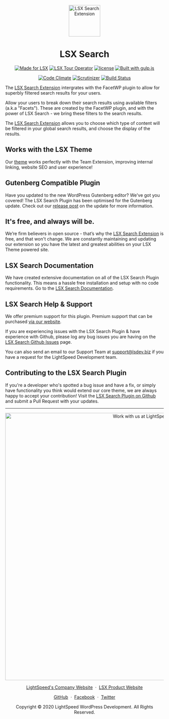 <p align="center"><a target="_blank" href="https://www.lsdev.biz/lsx/extensions/search/"><img width="100px;" src="https://www.lsdev.biz/lsx/wp-content/uploads/2020/08/Search-3.svg" alt="LSX Search Extension"></a>
</p>
<h1 align="center">LSX Search</h1>

<p align="center">
  <a href="https://lsx.lsdev.biz/"><img src="https://lsx.lsdev.biz/wp-content/uploads/2019/06/Designed-for-LSX-Theme-blue.png" alt="Made for LSX"></a>
	<a href="https://lsdev.biz/lsx/extensions/tour-operator/"><img src="https://www.lsdev.biz/lsx/wp-content/uploads/2019/06/Designed-for-Tour-Operator-plugin-1098ad.png" alt="LSX Tour Operator"></a>
  <a href="https://www.gnu.org/licenses/gpl-3.0.en.html"><img src="https://poser.pugx.org/woocommerce/woocommerce/license" alt="license"></a>
  <a href="http://gulpjs.com/"><img src="https://img.shields.io/badge/built%20with-gulp.js-green.svg" alt="Built with gulp.js"></a> 
</p>
<p align="center">
    <a href="https://codeclimate.com/github/lightspeeddevelopment/lsx-customizer/"><img src="https://codeclimate.com/github/lightspeeddevelopment/lsx-customizer/badges/gpa.svg" alt="Code Climate"></a>
    <a href="https://scrutinizer-ci.com/g/lightspeeddevelopment/lsx-customizer/?branch=master"><img src="https://scrutinizer-ci.com/g/lightspeeddevelopment/lsx-customizer/badges/quality-score.png?b=master" alt="Scrutinizer"></a>
    <a href="https://travis-ci.org/lightspeeddevelopment/lsx-customizer/"><img src="https://travis-ci.org/lightspeeddevelopment/lsx-customizer.svg?branch=master" alt="Build Status"></a>
</p>

The [LSX Search Extension](https://www.lsdev.biz/lsx//extensions/lsx-search/) intergrates with the FacetWP plugin to allow for superbly filtered search results for your users. 

Allow your users to break down their search results using available filters (a.k.a "Facets"). These are created by the FacetWP plugin, and with the power of LSX Search - we bring these filters to the search results. 

The [LSX Search Extension](https://www.lsdev.biz/lsx//extensions/lsx-search/) allows you to choose which type of content will be filtered in your global search results, and choose the display of the results. 

## Works with the LSX Theme
Our  [theme](https://www.lsdev.biz/lsx/) works perfectly with the Team Extension, improving internal linking, website SEO and user experience! 

## Gutenberg Compatible Plugin
Have you updated to the new WordPress Gutenberg editor? We've got you covered! The LSX Search Plugin has been optimised for the Gutenberg update. Check out our [release post](https://lsdev.biz/lsx-blocks-available-on-wordpress-org/) on the update for more information.

## It's free, and always will be.
We’re firm believers in open source - that’s why the [LSX Search Extension](https://www.lsdev.biz/lsx/extensions/lsx-search/) is free, and that won't change. We are constantly maintaining and updating our extension so you have the latest and greatest abilities on your LSX Theme powered site. 

## LSX Search Documentation

We have created extensive documentation on all of the LSX Search Plugin functionality. This means a hassle free installation and setup with no code requirements. Go to the [LSX Search Documentation](https://www.lsdev.biz/lsx/documentation/lsx-extensions/lsx-search/).

## LSX Search Help & Support

We offer premium support for this plugin. Premium support that can be purchased [via our website](https://www.lsdev.biz/services/support/).

If you are experiencing issues with the LSX Search Plugin & have experience with Github, please log any bug issues you are having on the [LSX Search Github Issues](https://github.com/lightspeeddevelopment/lsx-search/issues/) page.

You can also send an email to our Support Team at [support@lsdev.biz](mailto:support@lsdev.biz) if you have a request for the LightSpeed Development team.

## Contributing to the LSX Search Plugin

If you're a developer who's spotted a bug issue and have a fix, or simply have functionality you think would extend our core theme, we are always happy to accept your contribution! Visit the [LSX Search Plugin on Github](https://github.com/lightspeeddevelopment/lsx-search/) and submit a Pull Request with your updates.

---
<p align="center">
  <a href="https://www.lsdev.biz/contact/"><img src="https://www.lsdev.biz/wp-content/uploads/2020/02/work-with-lightspeed.png" width="850" alt="Work with us at LightSpeed"></a>
</p>
<p align="center">
  <a href="https://www.lsdev.biz">LightSpeed's Company Website</a> &nbsp;&middot;&nbsp;
  <a href="https://www.lsdev.biz/lsx/">LSX Product Website</a>
</p>
<p align="center">
  <a href="https://github.com/lightspeeddevelopment">GitHub</a> &nbsp;&middot;&nbsp;
  <a href="https://facebook.com/lightspeedwordpressdevelopment">Facebook</a> &nbsp;&middot;&nbsp;
  <a href="https://twitter.com/lightspeedwp">Twitter</a>
</p>
<p align="center">
  Copyright © 2020 LightSpeed WordPress Development. All Rights Reserved.
</p>


